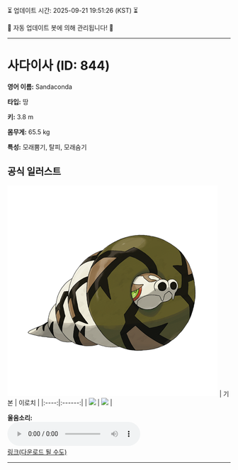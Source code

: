 
⏳ 업데이트 시간: 2025-09-21 19:51:26 (KST) ⏳

🤖 자동 업데이트 봇에 의해 관리됩니다! 🤖

---

# 사다이사 (ID: 844)
**영어 이름:** Sandaconda

**타입:** 땅

**키:** 3.8 m

**몸무게:** 65.5 kg

**특성:** 모래뿜기, 탈피, 모래숨기

## 공식 일러스트
![](https://raw.githubusercontent.com/PokeAPI/sprites/master/sprites/pokemon/other/official-artwork/844.png)
| 기본 | 이로치 |
|:----:|:------:|
| <img src="http://play.pokemonshowdown.com/sprites/ani/sandaconda.gif" width="200"> | <img src="http://play.pokemonshowdown.com/sprites/ani-shiny/sandaconda.gif" width="200"> |

**울음소리:**<br><audio controls src="https://raw.githubusercontent.com/PokeAPI/cries/main/cries/pokemon/latest/844.ogg"></audio><br> [링크(다운로드 될 수도)](https://raw.githubusercontent.com/PokeAPI/cries/main/cries/pokemon/latest/844.ogg)


---

